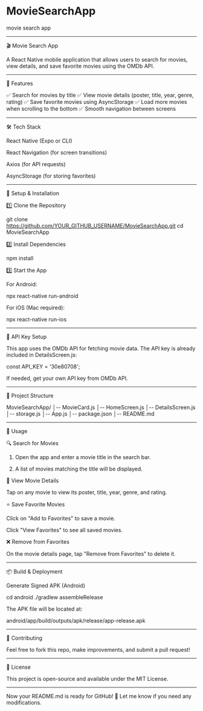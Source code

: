 # MovieSearchApp
movie search app



---

🎬 Movie Search App

A React Native mobile application that allows users to search for movies, view details, and save favorite movies using the OMDb API.


---

📌 Features

✅ Search for movies by title
✅ View movie details (poster, title, year, genre, rating)
✅ Save favorite movies using AsyncStorage
✅ Load more movies when scrolling to the bottom
✅ Smooth navigation between screens


---

🛠 Tech Stack

React Native (Expo or CLI)

React Navigation (for screen transitions)

Axios (for API requests)

AsyncStorage (for storing favorites)



---

🚀 Setup & Installation

1️⃣ Clone the Repository

git clone https://github.com/YOUR_GITHUB_USERNAME/MovieSearchApp.git
cd MovieSearchApp

2️⃣ Install Dependencies

npm install

3️⃣ Start the App

For Android:

npx react-native run-android

For iOS (Mac required):

npx react-native run-ios


---

🔑 API Key Setup

This app uses the OMDb API for fetching movie data. The API key is already included in DetailsScreen.js:

const API_KEY = '30e80708';

If needed, get your own API key from OMDb API.


---

📂 Project Structure

MovieSearchApp/
│-- MovieCard.js
│-- HomeScreen.js
│-- DetailsScreen.js
│-- storage.js
│-- App.js
│-- package.json
│-- README.md


---

🎥 Usage

🔍 Search for Movies

1. Open the app and enter a movie title in the search bar.


2. A list of movies matching the title will be displayed.



📜 View Movie Details

Tap on any movie to view its poster, title, year, genre, and rating.


⭐ Save Favorite Movies

Click on "Add to Favorites" to save a movie.

Click "View Favorites" to see all saved movies.


❌ Remove from Favorites

On the movie details page, tap "Remove from Favorites" to delete it.



---

📦 Build & Deployment

Generate Signed APK (Android)

cd android
./gradlew assembleRelease

The APK file will be located at:

android/app/build/outputs/apk/release/app-release.apk


---

🤝 Contributing

Feel free to fork this repo, make improvements, and submit a pull request!


---

📜 License

This project is open-source and available under the MIT License.


---

Now your README.md is ready for GitHub! 🚀 Let me know if you need any modifications.
